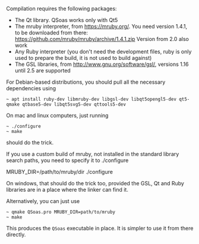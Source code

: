 Compilation requires the following packages:

  * The Qt library. QSoas works only with  Qt5
  * The mruby interpreter, from https://mruby.org/. You need version
    1.4.1, to be downloaded from there:
    https://github.com/mruby/mruby/archive/1.4.1.zip
    Version from 2.0 also work
  * Any Ruby interpreter (you don't need the development files, ruby
    is only used to prepare the build, it is not used to build
    against)
  * The GSL libraries, from http://www.gnu.org/software/gsl/, 
  versions 1.16 until 2.5 are supported

For Debian-based distributions, you should pull all the necessary
dependencies using

~~~
~ apt install ruby-dev libmruby-dev libgsl-dev libqt5opengl5-dev qt5-qmake qtbase5-dev libqt5svg5-dev qttools5-dev
~~~
  

On mac and linux computers, just running

~~~
~ ./configure
~ make
~~~

should do the trick.

If you use a custom build of mruby, not installed in the standard
library search paths, you need to specify it to ./configure

  MRUBY_DIR=/path/to/mruby/dir ./configure

On windows, that should do the trick too, provided the GSL, Qt and
Ruby libraries are in a place where the linker can find it.

Alternatively, you can just use

~~~
~ qmake QSoas.pro MRUBY_DIR=path/to/mruby
~ make
~~~

This produces the `QSoas` executable in place. It is simpler to use it
from there directly.



